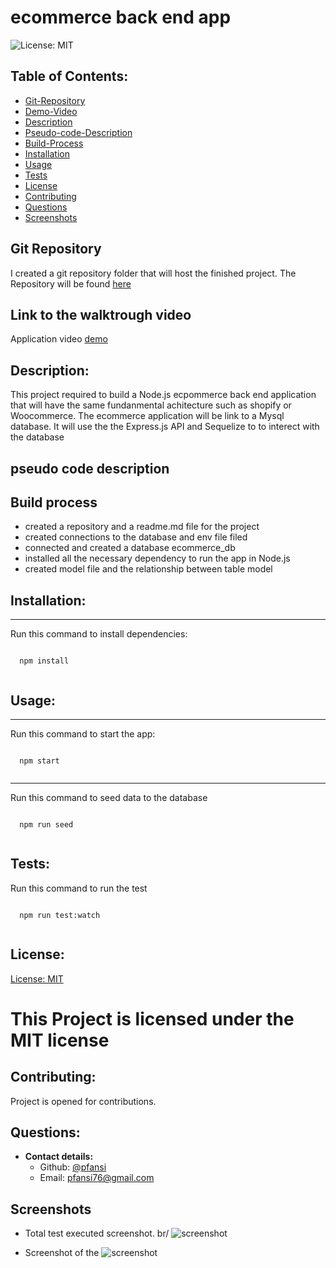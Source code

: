 # ecommerce back end app

![License: MIT](https://img.shields.io/badge/License-MIT-blue)

## Table of Contents:

- [Git-Repository](#git-repository)
- [Demo-Video](#walktrough-video)
- [Description](#description)
- [Pseudo-code-Description](#pseudo-code-description)
- [Build-Process](#build-process)
- [Installation](#installation)
- [Usage](#usage)
- [Tests](#tests)
- [License](#license)
- [Contributing](#contributing)
- [Questions](#questions)
- [Screenshots](#screenshots)

## Git Repository

I created a git repository folder that will host the finished project. The Repository will be found [here](https://github.com/pfansi/ecommerce-app)

## Link to the walktrough video

Application video [demo]()

## Description:

This project required to build a Node.js ecpommerce back end application that will have the same fundanmental achitecture such as shopify or Woocommerce.
The ecommerce application will be link to a Mysql database.
It will use the the Express.js API and Sequelize to to interect with the database

## pseudo code description

## Build process

- created a repository and a readme.md file for the project
- created connections to the database and env file filed
- connected and created a database ecommerce_db
- installed all the necessary dependency to run the app in Node.js
- created model file and the relationship between table model

## Installation:

---

Run this command to install dependencies:

  <pre><code>
  npm install
  </code></pre>

## Usage:

---

Run this command to start the app:

  <pre><code>
  npm start
  </code></pre>

---

Run this command to seed data to the database

  <pre><code>
  npm run seed
  </code></pre>

## Tests:

Run this command to run the test

<pre><code>
  npm run test:watch
  </code></pre>

## License:

[License: MIT](https://opensource.org/licenses/MIT)

# This Project is licensed under the MIT license

## Contributing:

Project is opened for contributions.

## Questions:

- **Contact details:**
  - Github: [@pfansi](https://github.com/pfansi)
  - Email: pfansi76@gmail.com

## Screenshots

- Total test executed screenshot. br/
  ![screenshot]()

- Screenshot of the
  ![screenshot]()
